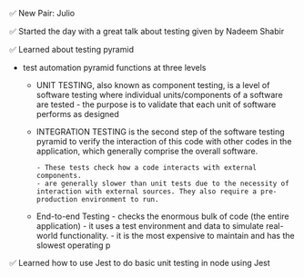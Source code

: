 ✅ New Pair: Julio

✅ Started the day with a great talk about testing given by Nadeem Shabir

✅ Learned about testing pyramid

- test automation pyramid functions at three levels

  - UNIT TESTING, also known as component testing, is a level of software testing where individual units/components of a software are tested - the purpose is to validate that each unit of software performs as designed

  - INTEGRATION TESTING is the second step of the software testing pyramid to verify the interaction of this code with other codes in the application, which generally comprise the overall software.

        - These tests check how a code interacts with external components.
        - are generally slower than unit tests due to the necessity of interaction with external sources. They also require a pre-production environment to run.

  - End-to-end Testing - checks the enormous bulk of code (the entire application) - it uses a test environment and data to simulate real-world functionality. - it is the most expensive to maintain and has the slowest operating p

✅ Learned how to use Jest to do basic unit testing in node using Jest
